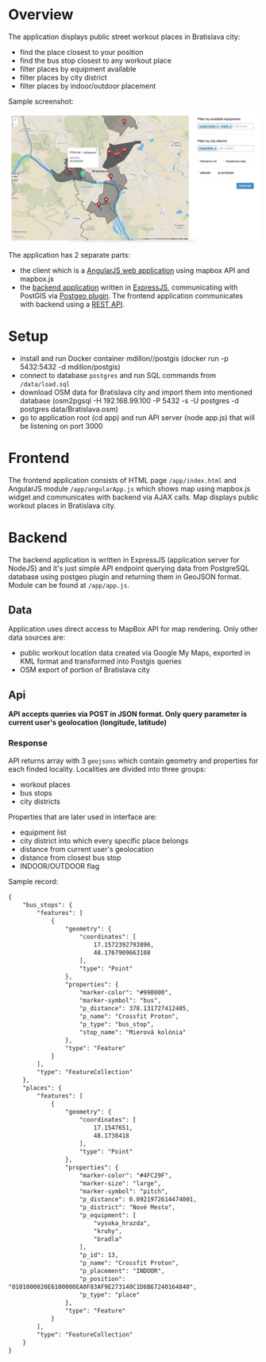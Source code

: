 # Overview

The application displays public street workout places in Bratislava city:
- find the place closest to your position
- find the bus stop closest to any workout place
- filter places by equipment available
- filter places by city district
- filter places by indoor/outdoor placement

Sample screenshot:

![Screenshot](screenshot.png)

The application has 2 separate parts:
- the client which is a [AngularJS web application](#frontend) using mapbox API and mapbox.js
- the [backend application](#backend) written in [ExpressJS](http://expressjs.com/), communicating with PostGIS via [Postgeo plugin](https://www.npmjs.com/package/postgeo).
The frontend application communicates with backend using a [REST API](#api).

# Setup

- install and run Docker container mdillon//postgis (docker run -p 5432:5432 -d mdillon/postgis)
- connect to database `postgres` and run SQL commands from `/data/load.sql`
- download OSM data for Bratislava city and import them into mentioned database (osm2pgsql -H 192.168.99.100 -P 5432 -s -U postgres -d postgres data/Bratislava.osm)
- go to application root (cd app) and run API server (node app.js) that will be listening on port 3000

# Frontend

The frontend application consists of HTML page `/app/index.html` and AngularJS module `/app/angularApp.js` which shows map using mapbox.js widget and communicates with backend via AJAX calls. Map displays public workout places in Bratislava city.

# Backend

The backend application is written in ExpressJS (application server for NodeJS) and it's just simple API endpoint querying data from PostgreSQL database using postgeo plugin and returning them in GeoJSON format. Module can be found at `/app/app.js`.

## Data

Application uses direct access to MapBox API for map rendering. Only other data sources are:
- public workout location data created via Google My Maps, exported in KML format and transformed into Postgis queries
- OSM export of portion of Bratislava city

## Api

**API accepts queries via POST in JSON format. Only query parameter is current user's geolocation (longitude, latitude)**

### Response

API returns array with 3 `geojsons` which contain geometry and properties for each finded locality. Localities are divided into three groups:
- workout places
- bus stops
- city districts

Properties that are later used in interface are:

- equipment list
- city district into which every specific place belongs
- distance from current user's geolocation
- distance from closest bus stop
- INDOOR/OUTDOOR flag

Sample record:

```
{
    "bus_stops": {
        "features": [
            {
                "geometry": {
                    "coordinates": [
                        17.1572392793896,
                        48.1767909663108
                    ],
                    "type": "Point"
                },
                "properties": {
                    "marker-color": "#990000",
                    "marker-symbol": "bus",
                    "p_distance": 378.131727412405,
                    "p_name": "Crossfit Proton",
                    "p_type": "bus_stop",
                    "stop_name": "Mierová kolónia"
                },
                "type": "Feature"
            }
        ],
        "type": "FeatureCollection"
    },
    "places": {
        "features": [
            {
                "geometry": {
                    "coordinates": [
                        17.1547651,
                        48.1738418
                    ],
                    "type": "Point"
                },
                "properties": {
                    "marker-color": "#4FC29F",
                    "marker-size": "large",
                    "marker-symbol": "pitch",
                    "p_distance": 0.0921972614474001,
                    "p_district": "Nové Mesto",
                    "p_equipment": [
                        "vysoka_hrazda",
                        "kruhy",
                        "bradla"
                    ],
                    "p_id": 13,
                    "p_name": "Crossfit Proton",
                    "p_placement": "INDOOR",
                    "p_position": "0101000020E6100000EA0F83AF9E273140C1D6B67240164840",
                    "p_type": "place"
                },
                "type": "Feature"
            }
        ],
        "type": "FeatureCollection"
    }
}
```